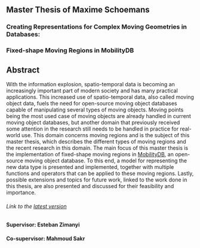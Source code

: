 ## Master Thesis of Maxime Schoemans

### Creating Representations for Complex Moving Geometries in Databases:
### Fixed-shape Moving Regions in MobilityDB

## Abstract

With the information explosion, spatio-temporal data is becoming an increasingly important part of modern society and has many practical applications. This increased use of spatio-temporal data, also called moving object data, fuels the need for open-source moving object databases capable of manipulating several types of moving objects. Moving points being the most used case of moving objects are already handled in current moving object databases, but another domain that previously received some attention in the research still needs to be handled in practice for real-world use. This domain concerns moving regions and is the subject of this master thesis, which describes the different types of moving regions and the recent research in this domain. The main focus of this master thesis is the implementation of fixed-shape moving regions in [MobilityDB](https://github.com/ULB-CoDE-WIT/MobilityDB), an open-source moving object database. To this end, a model for representing the new data type is presented and implemented, together with multiple functions and operators that can be applied to these moving regions. Lastly, possible extensions and topics for future work, linked to the work done in this thesis, are also presented and discussed for their feasibility and importance.

###### Link to the [latest version](/2020_Info_Maxime_Schoemans.pdf)

#### Supervisor: Esteban Zimanyi
#### Co-supervisor: Mahmoud Sakr
